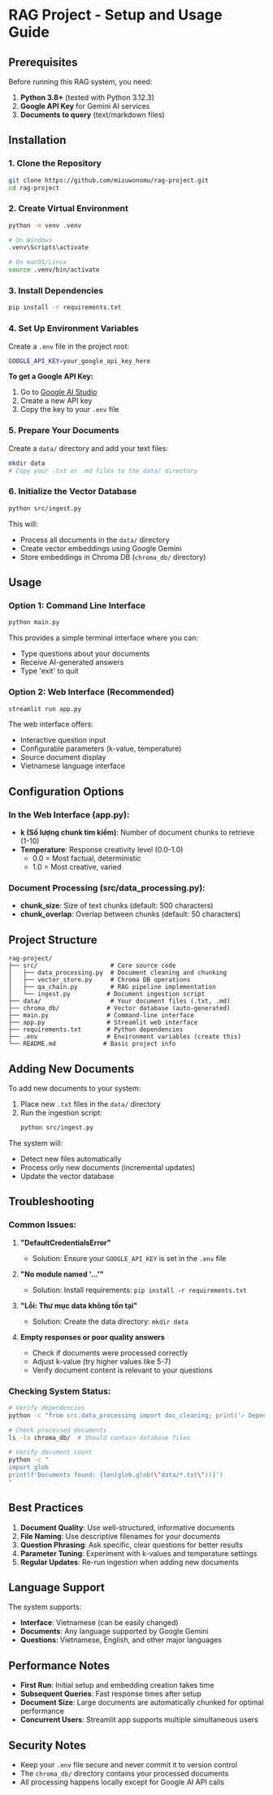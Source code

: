 # RAG Project - Setup and Usage Guide

## Prerequisites

Before running this RAG system, you need:

1. **Python 3.8+** (tested with Python 3.12.3)
2. **Google API Key** for Gemini AI services
3. **Documents to query** (text/markdown files)

## Installation

### 1. Clone the Repository
```bash
git clone https://github.com/mizuwonomu/rag-project.git
cd rag-project
```

### 2. Create Virtual Environment
```bash
python -m venv .venv

# On Windows
.venv\Scripts\activate

# On macOS/Linux
source .venv/bin/activate
```

### 3. Install Dependencies
```bash
pip install -r requirements.txt
```

### 4. Set Up Environment Variables

Create a `.env` file in the project root:
```bash
GOOGLE_API_KEY=your_google_api_key_here
```

**To get a Google API Key:**
1. Go to [Google AI Studio](https://makersuite.google.com/app/apikey)
2. Create a new API key
3. Copy the key to your `.env` file

### 5. Prepare Your Documents

Create a `data/` directory and add your text files:
```bash
mkdir data
# Copy your .txt or .md files to the data/ directory
```

### 6. Initialize the Vector Database
```bash
python src/ingest.py
```

This will:
- Process all documents in the `data/` directory
- Create vector embeddings using Google Gemini
- Store embeddings in Chroma DB (`chroma_db/` directory)

## Usage

### Option 1: Command Line Interface
```bash
python main.py
```

This provides a simple terminal interface where you can:
- Type questions about your documents
- Receive AI-generated answers
- Type 'exit' to quit

### Option 2: Web Interface (Recommended)
```bash
streamlit run app.py
```

The web interface offers:
- Interactive question input
- Configurable parameters (k-value, temperature)
- Source document display
- Vietnamese language interface

## Configuration Options

### In the Web Interface (app.py):
- **k (Số lượng chunk tìm kiếm)**: Number of document chunks to retrieve (1-10)
- **Temperature**: Response creativity level (0.0-1.0)
  - 0.0 = Most factual, deterministic
  - 1.0 = Most creative, varied

### Document Processing (src/data_processing.py):
- **chunk_size**: Size of text chunks (default: 500 characters)
- **chunk_overlap**: Overlap between chunks (default: 50 characters)

## Project Structure

```
rag-project/
├── src/                    # Core source code
│   ├── data_processing.py  # Document cleaning and chunking
│   ├── vector_store.py     # Chroma DB operations
│   ├── qa_chain.py         # RAG pipeline implementation
│   └── ingest.py          # Document ingestion script
├── data/                   # Your document files (.txt, .md)
├── chroma_db/             # Vector database (auto-generated)
├── main.py                # Command-line interface
├── app.py                 # Streamlit web interface
├── requirements.txt       # Python dependencies
├── .env                   # Environment variables (create this)
└── README.md             # Basic project info
```

## Adding New Documents

To add new documents to your system:

1. Place new `.txt` files in the `data/` directory
2. Run the ingestion script:
   ```bash
   python src/ingest.py
   ```

The system will:
- Detect new files automatically
- Process only new documents (incremental updates)
- Update the vector database

## Troubleshooting

### Common Issues:

1. **"DefaultCredentialsError"**
   - Solution: Ensure your `GOOGLE_API_KEY` is set in the `.env` file

2. **"No module named '...'"**
   - Solution: Install requirements: `pip install -r requirements.txt`

3. **"Lỗi: Thư mục data không tồn tại"**
   - Solution: Create the data directory: `mkdir data`

4. **Empty responses or poor quality answers**
   - Check if documents were processed correctly
   - Adjust k-value (try higher values like 5-7)
   - Verify document content is relevant to your questions

### Checking System Status:

```bash
# Verify dependencies
python -c "from src.data_processing import doc_cleaning; print('✓ Dependencies OK')"

# Check processed documents
ls -la chroma_db/  # Should contain database files

# Verify document count
python -c "
import glob
print(f'Documents found: {len(glob.glob(\"data/*.txt\"))}')
"
```

## Best Practices

1. **Document Quality**: Use well-structured, informative documents
2. **File Naming**: Use descriptive filenames for your documents
3. **Question Phrasing**: Ask specific, clear questions for better results
4. **Parameter Tuning**: Experiment with k-values and temperature settings
5. **Regular Updates**: Re-run ingestion when adding new documents

## Language Support

The system supports:
- **Interface**: Vietnamese (can be easily changed)
- **Documents**: Any language supported by Google Gemini
- **Questions**: Vietnamese, English, and other major languages

## Performance Notes

- **First Run**: Initial setup and embedding creation takes time
- **Subsequent Queries**: Fast response times after setup
- **Document Size**: Large documents are automatically chunked for optimal performance
- **Concurrent Users**: Streamlit app supports multiple simultaneous users

## Security Notes

- Keep your `.env` file secure and never commit it to version control
- The `chroma_db/` directory contains your processed documents
- All processing happens locally except for Google AI API calls